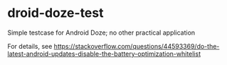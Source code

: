 # droid-doze-test
Simple testcase for Android Doze; no other practical application

For details, see https://stackoverflow.com/questions/44593369/do-the-latest-android-updates-disable-the-battery-optimization-whitelist
